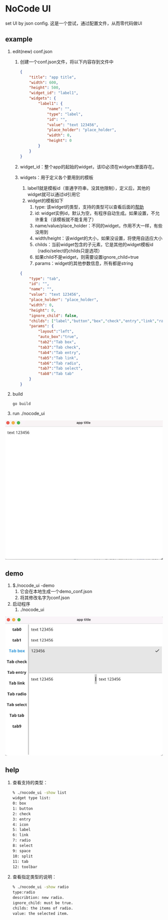 # NoCode UI

set UI by json config.
这是一个尝试，通过配置文件，从而零代码做UI

## example

1. edit(new) conf.json
   1. 创建一个conf.json文件，将以下内容存到文件中

        ```json
        {
            "title": "app title",
            "width": 600,
            "height": 500,
            "widget_id": "label1",
            "widgets": {
                "label1": {
                    "name": "",
                    "type": "label",
                    "id": "",
                    "value": "text 123456",
                    "place_holder": "place_holder",
                    "width": 0,
                    "height": 0
                }
            }
        }
        ```

   2. widget_id：整个app的起始的widget，该ID必须在widgets里面存在。
   3. widgets：用于定义各个要用到的模板
      1. label1就是模板id（普通字符串，没其他限制），定义后，其他的widget就可以通过id引用它
      2. widget的模板如下
         1. type: 该widget的类型，支持的类型可以查看后面的[帮助](#help)
         2. id: widget实例id，默认为空，有程序自动生成。如果设置，不允许重复（该模板就不能复用了）
         3. name/value/place_holder：不同的widget，作用不大一样，有些没用到
         4. width/height：该widget的大小，如果没设置，将使用自适应大小
         5. childs：当前widget包含的子元素，它是其他的widget模板id（radio/select的childs只是选项）
         6. 如果child不是widget，则需要设置ignore_child=true
         7. params：widget的其他参数信息，所有都是string

        ```json
        {
            "type": "tab",
            "id": "",
            "name": "",
            "value": "text 123456",
            "place_holder": "place_holder",
            "width": 0,
            "height": 0,
            "ignore_child": false,
            "childs": ["label","button","box","check","entry","link","radio","select","tab","icon"],
            "params": {
                "layout":"left",
                "auto_box":"true",
                "tab2":"Tab box",
                "tab3":"Tab check",
                "tab4":"Tab entry",
                "tab5":"Tab link",
                "tab6":"Tab radio",
                "tab7":"Tab select",
                "tab8":"Tab tab"
            }
        }
        ```

2. build

    ```bash
    go build
    ```

3. run ./nocode_ui

![image](img/demo.jpeg)

## demo

1. $./nocode_ui -demo
   1. 它会在本地生成一个demo_conf.json
   2. 将其修改名字为conf.json
2. 启动程序
   1. ./nocode_ui

![image](img/demo1.jpeg)

## help

1. 查看支持的类型：

    ```bash
    % ./nocode_ui -show list
    widget type list:
    0: box
    1: button
    2: check
    3: entry
    4: icon
    5: label
    6: link
    7: radio
    8: select
    9: space
    10: split
    11: tab
    12: toolbar
    ```

2. 查看指定类型的说明：

    ```bash
    % ./nocode_ui -show radio
    type:radio
    describtion: new radio.
    ignore_child: must be true.
    childs: the items of radio.
    value: the selected item.
    ```

